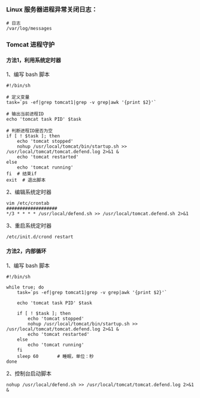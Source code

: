 ### Linux 服务器进程异常关闭日志：
```
# 日志
/var/log/messages
```

### Tomcat 进程守护
#### 方法1，利用系统定时器
1、编写 bash 脚本
```
#!/bin/sh

# 定义变量
task=`ps -ef|grep tomcat1|grep -v grep|awk '{print $2}'`

# 输出当前进程ID
echo 'tomcat task PID' $task

# 判断进程ID是否为空
if [ ! $task ]; then
    echo 'tomcat stopped'
    nohup /usr/local/tomcat/bin/startup.sh >> /usr/local/tomcat/tomcat.defend.log 2>&1 &
    echo 'tomcat restarted'
else
    echo 'tomcat running'
fi  # 结束if
exit  # 退出脚本
```
2、编辑系统定时器
```
vim /etc/crontab
###################
*/3 * * * * /usr/local/defend.sh >> /usr/local/tomcat.defend.sh 2>&1
```
3、重启系统定时器
```
/etc/init.d/crond restart
```

#### 方法2，内部循环
1、编写 bash 脚本
```
#!/bin/sh

while true; do
    task=`ps -ef|grep tomcat1|grep -v grep|awk '{print $2}'`

    echo 'tomcat task PID' $task

    if [ ! $task ]; then
        echo 'tomcat stopped'
        nohup /usr/local/tomcat/bin/startup.sh >> /usr/local/tomcat/tomcat.defend.log 2>&1 &
        echo 'tomcat restarted'
    else
        echo 'tomcat running'
    fi
    sleep 60       # 睡眠，单位：秒
done
```
2、控制台启动脚本
```
nohup /usr/local/defend.sh >> /usr/local/tomcat/tomcat.defend.log 2>&1 &
```
